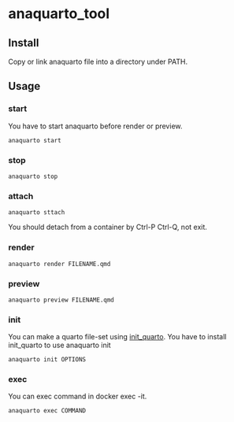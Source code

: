 # anaquarto_tool
## Install
Copy or link anaquarto file into a directory under PATH.
## Usage
### start
You have to start anaquarto before render or preview.
```
anaquarto start
```
### stop
```
anaquarto stop
```
### attach
```
anaquarto sttach
```
You should detach from a container by Ctrl-P Ctrl-Q, not exit.
### render
```
anaquarto render FILENAME.qmd
```
### preview
```
anaquarto preview FILENAME.qmd
```
### init
You can make a quarto file-set using [init_quarto](https://github.com/anabanted/init_quarto).
You have to install init_quarto to use anaquarto init
```
anaquarto init OPTIONS
```
### exec
You can exec command in docker exec -it.
```
anaquarto exec COMMAND
```
